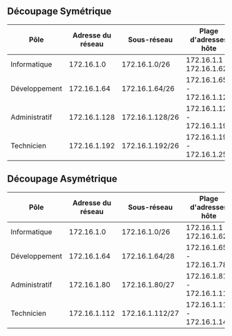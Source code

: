 ## Découpage Symétrique

| Pôle | Adresse du réseau | Sous-réseau | Plage d'adresses hôte | Adresse de diffusion | Nombre d'IPs |
|------|-------------------|-------------|-----------------------|----------------------|--------------|
| Informatique | 172.16.1.0 | 172.16.1.0/26 | 172.16.1.1 - 172.16.1.62 | 172.16.1.63 | 62 |
| Développement | 172.16.1.64 | 172.16.1.64/26 | 172.16.1.65 - 172.16.1.126 | 172.16.1.127 | 62 |
| Administratif | 172.16.1.128 | 172.16.1.128/26 | 172.16.1.129 - 172.16.1.190 | 172.16.1.191 | 62 |
| Technicien | 172.16.1.192 | 172.16.1.192/26 | 172.16.1.193 - 172.16.1.254 | 172.16.1.255 | 62 |



## Découpage Asymétrique

| Pôle | Adresse du réseau | Sous-réseau | Plage d'adresses hôte | Adresse de diffusion | Nombre d'IPs |
|------|-------------------|-------------|-----------------------|----------------------|--------------|
| Informatique | 172.16.1.0 | 172.16.1.0/26 | 172.16.1.1 - 172.16.1.62 | 172.16.1.63 | 62 |
| Développement | 172.16.1.64 | 172.16.1.64/28 | 172.16.1.65 - 172.16.1.78 | 172.16.1.79 | 14 |
| Administratif | 172.16.1.80 | 172.16.1.80/27 | 172.16.1.81 - 172.16.1.110 | 172.16.1.111 | 30 |
| Technicien | 172.16.1.112 | 172.16.1.112/27 | 172.16.1.113 - 172.16.1.142 | 172.16.1.143 | 30 |

